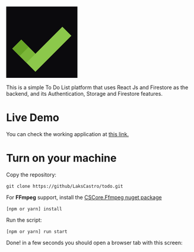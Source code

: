 ![To Do List Logo](./src/assets/logo192.png)

This is a simple To Do List platform that uses React Js and Firestore as the backend, and its Authentication, Storage and Firestore features.

# Live Demo
You can check the working application at [this link.](https://laks-todo.netlify.com)

# Turn on your machine
Copy the repository:

    git clone https://github/LaksCastro/todo.git
    
For **FFmpeg** support, install the [CSCore.Ffmpeg nuget package](https://www.nuget.org/packages/CSCore.Ffmpeg/)

    [npm or yarn] install
    
Run the script:

    [npm or yarn] run start
    
Done! in a few seconds you should open a browser tab with this screen:
